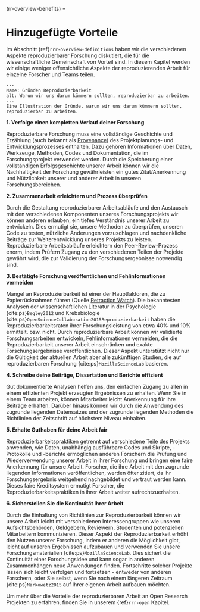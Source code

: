 (rr-overview-benefits) =
# Hinzugefügte Vorteile

Im Abschnitt {ref}`rrr-overview-definitions` haben wir die verschiedenen Aspekte reproduzierbarer Forschung diskutiert, die für die wissenschaftliche Gemeinschaft von Vorteil sind. In diesem Kapitel werden wir einige weniger offensichtliche Aspekte der reproduzierenden Arbeit für einzelne Forscher und Teams teilen.


```{figure} ../../figures/reasons-reproducibility.png
---
Name: Gründen Reproduzierbarkeit
alt: Warum wir uns darum kümmern sollten, reproduzierbar zu arbeiten.
---
Eine Illustration der Gründe, warum wir uns darum kümmern sollten, reproduzierbar zu arbeiten.
```

**1. Verfolge einen kompletten Verlauf deiner Forschung**

Reproduzierbare Forschung muss eine vollständige Geschichte und Erzählung (auch bekannt als [Provenance](https://en.wikipedia.org/wiki/Provenance)) des Projektplanungs- und Entwicklungsprozesses enthalten. Dazu gehören Informationen über Daten, Werkzeuge, Methoden, Codes und Dokumentation, die im Forschungsprojekt verwendet werden. Durch die Speicherung einer vollständigen Erfolgsgeschichte unserer Arbeit können wir die Nachhaltigkeit der Forschung gewährleisten ein gutes Zitat/Anerkennung und Nützlichkeit unserer und anderer Arbeit in unseren Forschungsbereichen.

**2. Zusammenarbeit erleichtern und Prozess überprüfen**

Durch die Gestaltung reproduzierbarer Arbeitsabläufe und den Austausch mit den verschiedenen Komponenten unseres Forschungsprojekts wir können anderen erlauben, ein tiefes Verständnis unserer Arbeit zu entwickeln. Dies ermutigt sie, unsere Methoden zu überprüfen, unseren Code zu testen, nützliche Änderungen vorzuschlagen und nachdenkliche Beiträge zur Weiterentwicklung unseres Projekts zu leisten. Reproduzierbare Arbeitsabläufe erleichtern den Peer-Review-Prozess enorm, indem Prüfern Zugang zu den verschiedenen Teilen der Projekte gewährt wird, die zur Validierung der Forschungsergebnisse notwendig sind.

**3. Bestätigte Forschung veröffentlichen und Fehlinformationen vermeiden**

Mangel an Reproduzierbarkeit ist einer der Hauptfaktoren, die zu Papierrücknahmen führen (Quelle [Retraction Watch](https://retractionwatch.com/)). Die bekanntesten Analysen der wissenschaftlichen Literatur in der Psychologie {cite:ps}`Begley2012` und Krebsbiologie {cite:ps}`OpenScienceCollaboration2015Reproduzierbarkeit` haben die Reproduzierbarkeitsraten ihrer Forschungsleistung von etwa 40% und 10% ermittelt. bzw. nicht. Durch reproduzierbare Arbeit können wir validierte Forschungsarbeiten entwickeln, Fehlinformationen vermeiden, die die Reproduzierbarkeit unserer Arbeit einschränken und exakte Forschungsergebnisse veröffentlichen. Dieser Aspekt unterstützt nicht nur die Gültigkeit der aktuellen Arbeit aber alle zukünftigen Studien, die auf reproduzierbaren Forschung {cite:ps}`MozillaScienceLab` basieren.

**4. Schreibe deine Beiträge, Dissertation und Berichte effizient**

Gut dokumentierte Analysen helfen uns, den einfachen Zugang zu allen in einem effizienten Projekt erzeugten Ergebnissen zu erhalten. Wenn Sie in einem Team arbeiten, können Mitarbeiter leicht Anerkennung für ihre Beiträge erhalten. Darüber hinaus können wir durch die Anwendung des zugrunde liegenden Datensatzes und der zugrunde liegenden Methoden die Richtlinien der Zeitschrift auf höchstem Niveau einhalten.

**5. Erhalte Guthaben für deine Arbeit fair**

Reproduzierbarkeitspraktiken getrennt auf verschiedene Teile des Projekts anwenden, wie Daten, unabhängig ausführbare Codes und Skripte, -Protokolle und -berichte ermöglichen anderen Forschern die Prüfung und Wiederverwendung unserer Arbeit in ihrer Forschung und bringen eine faire Anerkennung für unsere Arbeit. Forscher, die ihre Arbeit mit den zugrunde liegenden Informationen veröffentlichen, werden öfter zitiert, da ihr Forschungsergebnis weitgehend nachgebildet und vertraut werden kann. Dieses faire Kreditsystem ermutigt Forscher, die Reproduzierbarkeitspraktiken in ihrer Arbeit weiter aufrechtzuerhalten.

**6. Sicherstellen Sie die Kontinuität Ihrer Arbeit**

Durch die Einhaltung von Richtlinien zur Reproduzierbarkeit können wir unsere Arbeit leicht mit verschiedenen Interessengruppen wie unseren Aufsichtsbehörden, Geldgebern, Reviewern, Studenten und potenziellen Mitarbeitern kommunizieren. Dieser Aspekt der Reproduzierbarkeit erhöht den Nutzen unserer Forschung, indem er anderen die Möglichkeit gibt, leicht auf unseren Ergebnissen aufzubauen und verwenden Sie unsere Forschungsmaterialien {cite:ps}`MozillaScienceLab`. Dies sichert die Kontinuität einer Forschungsidee und kann sogar in anderen Zusammenhängen neue Anwendungen finden. Fortschritte solcher Projekte lassen sich leicht verfolgen und fortsetzen - entweder von anderen Forschern, oder Sie selbst, wenn Sie nach einem längeren Zeitraum {cite:ps}`Markowetz2015` auf Ihrer eigenen Arbeit aufbauen möchten.

Um mehr über die Vorteile der reproduzierbaren Arbeit an Open Research Projekten zu erfahren, finden Sie in unserem {ref}`rrr-open` Kapitel.
